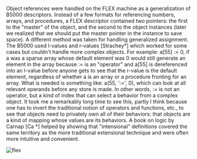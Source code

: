 Object references were handled on the FLEX machine as a generalization of B5000 descriptors. Instead of a few formats for referencing numbers, arrays, and procedures, a FLEX descriptor contained two pointers: the first to the "master" of the object, and the second to the object instances (later we realized that we should put the master pointer in the instance to save space). A different method was taken for handling generalized assignment. The B5000 used l-values and r-values [Strachey*] which worked for some cases but couldn't handle more complex objects. For example: a[55] := 0, if a was a sparse array whose default element was 0 would still generate an element in the array because := is an "operator" and a[55] is dereferenced into an l-value before anyone gets to see that the r-value is the default element, regardless of whether a is an array or a procedure fronting for an array. What is needed is something like: a(55, ':=', 0), which can look at all relevant operands before any store is made. In other words, := is not an operator, but a kind of index that can select a behavior from a complex object. It took me a remarkably long time to see this, partly I think because one has to invert the traditional notion of operators and functions, etc., to see that objects need to privately own all of their behaviors: that objects are a kind of mapping whose values are its behaviors. A book on logic by Carnap [Ca *] helped by showing that "intensional" definitions covered the same territory as the more traditional extensional technique and were often more intuitive and convenient.

![flex](https://raw.githubusercontent.com/steam-maker/EarlyHistoryOfSmalltalk/master/Images/flex.png)

